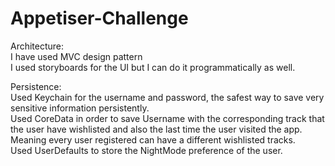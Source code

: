 # Appetiser-Challenge
Architecture:\
I have used MVC design pattern\
I used storyboards for the UI but I can do it programmatically as well.

Persistence:\
Used Keychain for the username and password, the safest way to save very sensitive information persistently.\
Used CoreData in order to save Username with the corresponding track that the user have wishlisted and also the last time the user visited the app. Meaning every user registered can have a different wishlisted tracks.\
Used UserDefaults to store the NightMode preference of the user.
